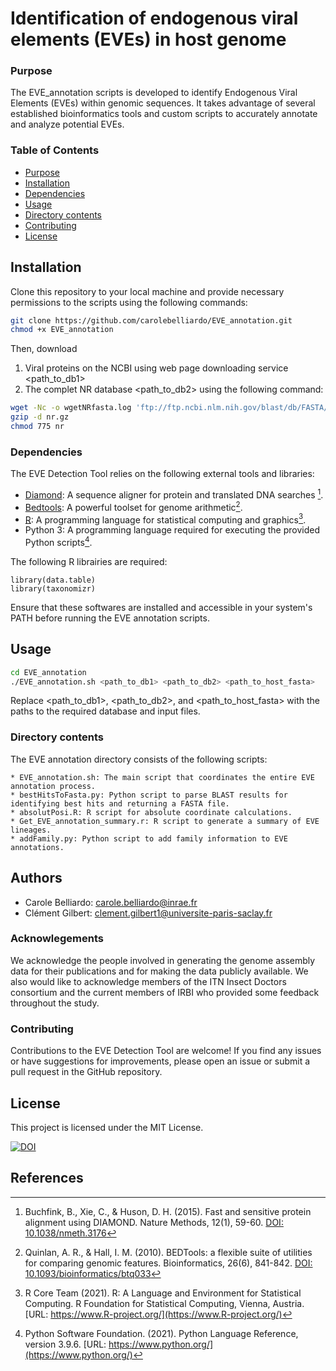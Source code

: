 # Identification of endogenous viral elements (EVEs) in host genome 
### Purpose
The EVE_annotation scripts is developed to identify Endogenous Viral Elements (EVEs) within genomic sequences. It takes advantage of several established bioinformatics tools and custom scripts to accurately annotate and analyze potential EVEs.

### Table of Contents
- [Purpose](#purpose)
- [Installation](#installation)
- [Dependencies](#dependencies)
- [Usage](#usage)
- [Directory contents](#Directorycontents)
- [Contributing](#contributing)
- [License](#license)



## Installation
Clone this repository to your local machine and provide necessary permissions to the scripts using the following commands:

```bash
git clone https://github.com/carolebelliardo/EVE_annotation.git
chmod +x EVE_annotation
```

Then, download 
  1. Viral proteins on the NCBI using web page downloading service <path_to_db1>
  2. The complet NR database <path_to_db2> using the following command:

```bash
wget -Nc -o wgetNRfasta.log 'ftp://ftp.ncbi.nlm.nih.gov/blast/db/FASTA/nr.gz'
gzip -d nr.gz
chmod 775 nr
```
### Dependencies 
The EVE Detection Tool relies on the following external tools and libraries:
- [Diamond](https://github.com/bbuchfink/diamond): A sequence aligner for protein and translated DNA searches [^1].
- [Bedtools](https://bedtools.readthedocs.io/en/latest/): A powerful toolset for genome arithmetic[^2].
- [R](https://www.r-project.org/): A programming language for statistical computing and graphics[^3].
- Python 3: A programming language required for executing the provided Python scripts[^4].

The following R librairies are required:
```
library(data.table)
library(taxonomizr)
```

Ensure that these softwares are installed and accessible in your system's PATH before running the EVE annotation scripts.

## Usage
```bash
cd EVE_annotation
./EVE_annotation.sh <path_to_db1> <path_to_db2> <path_to_host_fasta>
```
Replace <path_to_db1>, <path_to_db2>, and <path_to_host_fasta> with the paths to the required database and input files.

### Directory contents ###
The EVE annotation directory consists of the following scripts:

    * EVE_annotation.sh: The main script that coordinates the entire EVE annotation process.
    * bestHitsToFasta.py: Python script to parse BLAST results for identifying best hits and returning a FASTA file.
    * absolutPosi.R: R script for absolute coordinate calculations.
    * Get_EVE_annotation_summary.r: R script to generate a summary of EVE lineages.
    * addFamily.py: Python script to add family information to EVE annotations.


## Authors 
* Carole Belliardo: carole.belliardo@inrae.fr
* Clément Gilbert: clement.gilbert1@universite-paris-saclay.fr

### Acknowlegements 
We acknowledge the people involved in generating the genome assembly data for their publications and for making the data publicly available. We also would like to acknowledge members of the ITN Insect Doctors consortium and the current members of IRBI who provided some feedback throughout the study. 

### Contributing 
Contributions to the EVE Detection Tool are welcome! If you find any issues or have suggestions for improvements, please open an issue or submit a pull request in the GitHub repository.

## License 
This project is licensed under the MIT License. 

[![DOI](https://zenodo.org/badge/DOI/10.5281/zenodo.6554302.svg)](https://doi.org/10.5281/zenodo.6554302)


## References
[^1]: Buchfink, B., Xie, C., & Huson, D. H. (2015). Fast and sensitive protein alignment using DIAMOND. Nature Methods, 12(1), 59-60. [DOI: 10.1038/nmeth.3176](https://doi.org/10.1038/nmeth.3176)
[^2]: Quinlan, A. R., & Hall, I. M. (2010). BEDTools: a flexible suite of utilities for comparing genomic features. Bioinformatics, 26(6), 841-842. [DOI: 10.1093/bioinformatics/btq033](https://doi.org/10.1093/bioinformatics/btq033)
[^3]: R Core Team (2021). R: A Language and Environment for Statistical Computing. R Foundation for Statistical Computing, Vienna, Austria. [URL: https://www.R-project.org/](https://www.R-project.org/)
[^4]: Python Software Foundation. (2021). Python Language Reference, version 3.9.6. [URL: https://www.python.org/](https://www.python.org/)


